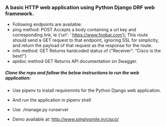 ### A basic HTTP web application using Python Django DRF web framework.

- Following endpoints are available:
 - ping 
    method: POST
Accepts a body containing a url key and corresponding link, ie {‘url’: ‘ https://www.foobar.com‘}; This route should send a GET request to that endpoint, ignoring SSL for simplicity, and return the payload of that request as the response for the route.
 -  info
    method: GET 
Returns hardcoded status of {“Receiver”: “Cisco is the best!”}
  - apidoc
  method GET
  Returns API documentation on Swagger.

##### Clone the repo and follow the below instructions to run the web application: 
 - Use pipenv to install requiremnts for the Python Django web application.
 - And run the application in pipenv shell
 - Use ./manage.py runserver
 
- Demo available at: http://www.simplysmile.in/cisco/
